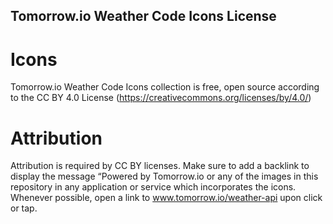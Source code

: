 Tomorrow.io Weather Code Icons License
-------------------------

# Icons
Tomorrow.io Weather Code Icons collection is free, open source according
to the CC BY 4.0 License (https://creativecommons.org/licenses/by/4.0/)

# Attribution
Attribution is required by CC BY licenses. Make sure to add a backlink to display the message
“Powered by Tomorrow.io or any of the images in this repository in any application or service which incorporates the icons.
Whenever possible, open a link to www.tomorrow.io/weather-api upon click or tap.
